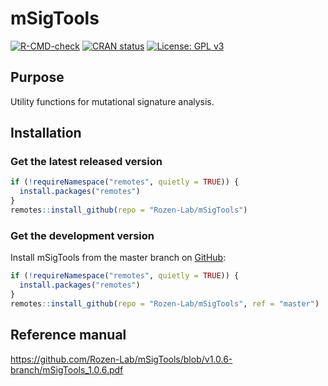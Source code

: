
<!-- README.md is generated from README.Rmd. Please edit that file -->

# mSigTools

<!-- badges: start -->

[![R-CMD-check](https://github.com/Rozen-Lab/mSigTools/actions/workflows/R-CMD-check.yaml/badge.svg)](https://github.com/Rozen-Lab/mSigTools/actions/workflows/R-CMD-check.yaml)
[![CRAN
status](https://www.r-pkg.org/badges/version/mSigTools)](https://CRAN.R-project.org/package=mSigTools)
[![License: GPL
v3](https://img.shields.io/badge/License-GPLv3-blue.svg)](https://www.gnu.org/licenses/gpl-3.0)
<!-- badges: end -->

## Purpose

Utility functions for mutational signature analysis.

## Installation

### Get the latest released version

``` r
if (!requireNamespace("remotes", quietly = TRUE)) {
  install.packages("remotes")
}
remotes::install_github(repo = "Rozen-Lab/mSigTools")
```

### Get the development version

Install mSigTools from the master branch on
[GitHub](https://github.com/):

``` r
if (!requireNamespace("remotes", quietly = TRUE)) {
  install.packages("remotes")
}
remotes::install_github(repo = "Rozen-Lab/mSigTools", ref = "master")
```

## Reference manual

<https://github.com/Rozen-Lab/mSigTools/blob/v1.0.6-branch/mSigTools_1.0.6.pdf>
